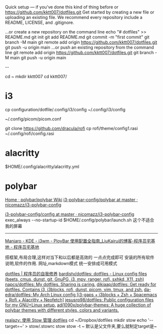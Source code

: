 
Quick setup — if you’ve done this kind of thing before
or	
https://github.com/kktt007/dotfiles.git
Get started by creating a new file or uploading an existing file. We recommend every repository include a README, LICENSE, and .gitignore.

…or create a new repository on the command line
echo "# dotfiles" >> README.md
git init
git add README.md
git commit -m "first commit"
git branch -M main
git remote add origin https://github.com/kktt007/dotfiles.git
git push -u origin main
…or push an existing repository from the command line
git remote add origin https://github.com/kktt007/dotfiles.git
git branch -M main
git push -u origin main

--

cd ~
mkdir kktt007
cd kktt007/

# i3

cp configuration/dotfile/.config/i3/config ~/.config/i3/config

~/.config/picom/picom.conf

git clone https://github.com/dracula/rofi
cp rofi/theme/config1.rasi ~/.config/rofi/config.rasi

# alacritty
$HOME/.config/alacritty/alacritty.yml

# polybar
[Home · polybar/polybar Wiki](https://github.com/polybar/polybar/wiki)
[i3-polybar-config/polybar at master · nicomazz/i3-polybar-config](https://github.com/nicomazz/i3-polybar-config/tree/master/polybar)

[i3-polybar-config/config at master · nicomazz/i3-polybar-config](https://github.com/nicomazz/i3-polybar-config/blob/master/i3/15inch4k/config)
exec_always --no-startup-id $HOME/.config/polybar/launch.sh  这个不适合我的屏幕

---


[Manjaro - KDE - i3wm - PloyBar 使用配置全指南_LiuKairui的博客-程序员宅基地 - 程序员宅基地](https://www.cxyzjd.com/article/Liukairui/108060500#23_Polybarexample_1347)

搭框架,布局合理,这样对当下和以后都是高效的
一点点完成即可
安装的所有软件说明,软件的作用.
网址,markdown模式
统一安排成可用模式

[dotfiles | 程序员的自我修养](https://leohxj.gitbooks.io/a-programmer-prepares/content/software/mac/dotfiles.html)
[bardisty/dotfiles: dotfiles - Linux config files (beets, cmus, dunst, git, GnuPG, i3, mpv, ranger, rofi, sxhkd, X11, zsh)](https://github.com/bardisty/dotfiles)
[napcs/dotfiles: My dotfiles. Sharing is caring.](https://github.com/napcs/dotfiles)
[dikiaap/dotfiles: Get ready for dotfiles. Contains i3, i3blocks, rofi, dunst, picom, vim, tmux, and zsh.](https://github.com/dikiaap/dotfiles)
[da-edra/dotfiles: My Arch Linux config [i3-gaps + i3blocks + Zsh + Spacemacs + Rofi + Alacritty + Neofetch]](https://github.com/da-edra/dotfiles)
[jesusrp98/dotfiles: Public configuration files for my GNU+Linux setup.](https://github.com/jesusrp98/dotfiles)
[adi1090x/polybar-themes: A huge collection of polybar themes with different styles, colors and variants.](https://github.com/adi1090x/polybar-themes)


[realazy: 使用 Stow 管理 dotfiles](https://realazy.com/posts/2020-11-22-manage-dotfiles-with-stow.html)
cd ~/Dropbox/dotfiles
mkdir stow
echo '--target=~' > stow/.stowrc
stow stow -t ~
默认是父文件夹,要么就制定target是~
